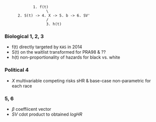                  1. f(t)
                       \
          2. S(t) -> 4. X -> 5. b -> 6. SV'
                       /
                       3. h(t)


### Biological 1, 2, 3
- f(t) directly targeted by `KAS` in 2014
- S(t) on the waitlist transformed for PRA98 & ??
- h(t) non-proportionality of hazards for black vs. white
   
### Political 4
- $X$ multivariable competing risks sHR & base-case non-parametric for each race
  
### 5, 6 
- $\beta$ coeffiicent vector
- $SV$ cdot product to obtained $logHR$
